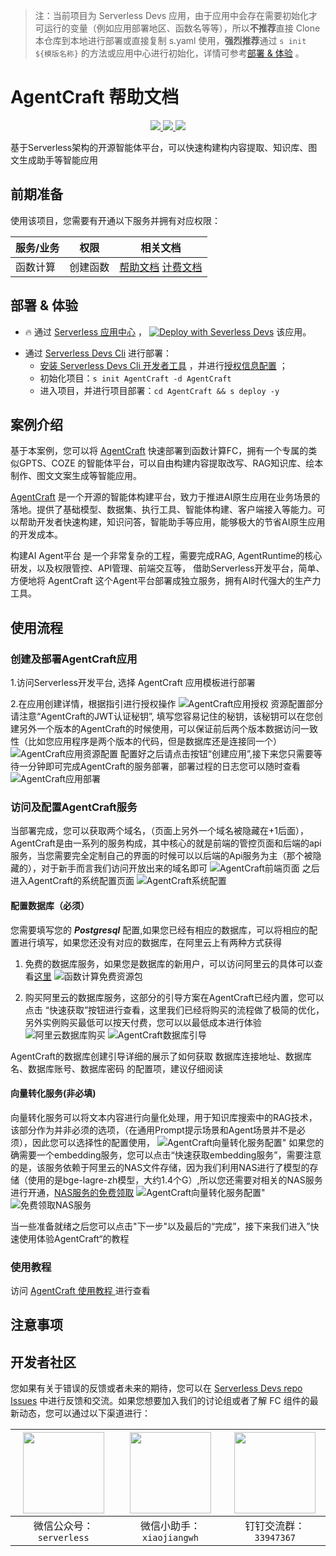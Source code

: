 
> 注：当前项目为 Serverless Devs 应用，由于应用中会存在需要初始化才可运行的变量（例如应用部署地区、函数名等等），所以**不推荐**直接 Clone 本仓库到本地进行部署或直接复制 s.yaml 使用，**强烈推荐**通过 `s init ${模版名称}` 的方法或应用中心进行初始化，详情可参考[部署 & 体验](#部署--体验) 。

# AgentCraft 帮助文档
<p align="center" class="flex justify-center">
    <a href="https://www.serverless-devs.com" class="ml-1">
    <img src="http://editor.devsapp.cn/icon?package=AgentCraft&type=packageType">
  </a>
  <a href="http://www.devsapp.cn/details.html?name=AgentCraft" class="ml-1">
    <img src="http://editor.devsapp.cn/icon?package=AgentCraft&type=packageVersion">
  </a>
  <a href="http://www.devsapp.cn/details.html?name=AgentCraft" class="ml-1">
    <img src="http://editor.devsapp.cn/icon?package=AgentCraft&type=packageDownload">
  </a>
</p>

<description>

基于Serverless架构的开源智能体平台，可以快速构建构内容提取、知识库、图文生成助手等智能应用

</description>

<codeUrl>



</codeUrl>
<preview>



</preview>


## 前期准备

使用该项目，您需要有开通以下服务并拥有对应权限：

<service>



| 服务/业务 |  权限  | 相关文档 |
| --- |  --- | --- |
| 函数计算 |  创建函数 | [帮助文档](https://help.aliyun.com/product/2508973.html) [计费文档](https://help.aliyun.com/document_detail/2512928.html) |

</service>

<remark>



</remark>

<disclaimers>



</disclaimers>

## 部署 & 体验

<appcenter>
   
- :fire: 通过 [Serverless 应用中心](https://fcnext.console.aliyun.com/applications/create?template=AgentCraft) ，
  [![Deploy with Severless Devs](https://img.alicdn.com/imgextra/i1/O1CN01w5RFbX1v45s8TIXPz_!!6000000006118-55-tps-95-28.svg)](https://fcnext.console.aliyun.com/applications/create?template=AgentCraft) 该应用。
   
</appcenter>
<deploy>
    
- 通过 [Serverless Devs Cli](https://www.serverless-devs.com/serverless-devs/install) 进行部署：
  - [安装 Serverless Devs Cli 开发者工具](https://www.serverless-devs.com/serverless-devs/install) ，并进行[授权信息配置](https://docs.serverless-devs.com/fc/config) ；
  - 初始化项目：`s init AgentCraft -d AgentCraft`
  - 进入项目，并进行项目部署：`cd AgentCraft && s deploy -y`
   
</deploy>

## 案例介绍

<appdetail id="flushContent">

基于本案例，您可以将  [AgentCraft](https://agentcraft-docs.serverless-developer.com/) 快速部署到函数计算FC，拥有一个专属的类似GPTS、COZE 的智能体平台，可以自由构建内容提取改写、RAG知识库、绘本制作、图文文案生成等智能应用。

[AgentCraft](https://agentcraft-docs.serverless-developer.com/) 是一个开源的智能体构建平台，致力于推进AI原生应用在业务场景的落地。提供了基础模型、数据集、执行工具、智能体构建、客户端接入等能力。可以帮助开发者快速构建，知识问答，智能助手等应用，能够极大的节省AI原生应用的开发成本。

构建AI Agent平台 是一个非常复杂的工程，需要完成RAG, AgentRuntime的核心研发，以及权限管控、API管理、前端交互等， 借助Serverless开发平台，简单、方便地将 AgentCraft 这个Agent平台部署成独立服务，拥有AI时代强大的生产力工具。

</appdetail>

## 使用流程

<usedetail id="flushContent">

### 创建及部署AgentCraft应用
1.访问Serverless开发平台, 选择 AgentCraft 应用模板进行部署

2.在应用创建详情，根据指引进行授权操作
![AgentCraft应用授权](https://img.alicdn.com/imgextra/i2/O1CN01pLPCyi1EcQGJODr2h_!!6000000000372-0-tps-3576-1836.jpg)
资源配置部分请注意“AgentCraft的JWT认证秘钥”, 填写您容易记住的秘钥，该秘钥可以在您创建另外一个版本的AgentCraft的时候使用，可以保证前后两个版本数据访问一致性（比如您应用程序是两个版本的代码，但是数据库还是连接同一个）
![AgentCraft应用资源配置](https://img.alicdn.com/imgextra/i1/O1CN01AkEPzx1c7mXkfDlYE_!!6000000003554-0-tps-3414-1148.jpg)
配置好之后请点击按钮“创建应用”,接下来您只需要等待一分钟即可完成AgentCraft的服务部署，部署过程的日志您可以随时查看
![AgentCraft应用部署](https://img.alicdn.com/imgextra/i2/O1CN01sXIM9Y1EF43pABXvf_!!6000000000321-0-tps-3546-1828.jpg)
### 访问及配置AgentCraft服务
当部署完成，您可以获取两个域名，（页面上另外一个域名被隐藏在+1后面），AgentCraft是由一系列的服务构成，其中核心的就是前端的管控页面和后端的api服务，当您需要完全定制自己的界面的时候可以以后端的Api服务为主（那个被隐藏的），对于新手而言我们访问开放出来的域名即可
![AgentCraft前端页面](https://img.alicdn.com/imgextra/i3/O1CN01jnMH0L1QLjDMZpvNH_!!6000000001960-0-tps-3544-1836.jpg)
之后进入AgentCraft的系统配置页面
![AgentCraft系统配置](https://img.alicdn.com/imgextra/i3/O1CN01jgT7gh1MP9iTjofN1_!!6000000001426-0-tps-2404-1720.jpg)
#### 配置数据库（必须）
您需要填写您的 ***Postgresql*** 配置,如果您已经有相应的数据库，可以将相应的配置进行填写，如果您还没有对应的数据库，在阿里云上有两种方式获得

1. 免费的数据库服务，如果您是数据库的新用户，可以访问阿里云的具体可以查看[这里](https://free.aliyun.com/?product=1384)
![函数计算免费资源包](https://img.alicdn.com/imgextra/i2/O1CN01oFRh8s25zTpwmbdm3_!!6000000007597-0-tps-3710-1894.jpg)

2. 购买阿里云的数据库服务，这部分的引导方案在AgentCraft已经内置，您可以点击 “快速获取”按钮进行查看，这里我们已经将购买的流程做了极简的优化，另外实例购买最低可以按天付费，您可以以最低成本进行体验
![阿里云数据库购买](https://img.alicdn.com/imgextra/i3/O1CN01go4Gu425XXg4HPZyi_!!6000000007536-0-tps-3180-1900.jpg)
![AgentCraft数据库引导](https://img.alicdn.com/imgextra/i4/O1CN01DUTtAB1RZkxhZ1GRR_!!6000000002126-0-tps-3352-1856.jpg)

AgentCraft的数据库创建引导详细的展示了如何获取 数据库连接地址、数据库名、数据库账号、数据库密码 的配置项，建议仔细阅读

#### 向量转化服务(非必填)
向量转化服务可以将文本内容进行向量化处理，用于知识库搜索中的RAG技术，该部分作为并非必须的选项，（在通用Prompt提示场景和Agent场景并不是必须），因此您可以选择性的配置使用，
![AgentCraft向量转化服务配置"](https://img.alicdn.com/imgextra/i3/O1CN01t4EiBP23rZlr4gasa_!!6000000007309-0-tps-2372-1228.jpg)
如果您的确需要一个embedding服务，您可以点击“快速获取embedding服务”，需要注意的是，该服务依赖于阿里云的NAS文件存储，因为我们利用NAS进行了模型的存储（使用的是bge-lagre-zh模型，大约1.4个G）,所以您还需要对相关的NAS服务进行开通，[NAS服务的免费领取](https://free.aliyun.com/?product=1358)
![AgentCraft向量转化服务配置"](https://img.alicdn.com/imgextra/i2/O1CN01cGwkQb1dAMOAorBfi_!!6000000003695-0-tps-2878-1554.jpg)
![免费领取NAS服务](https://img.alicdn.com/imgextra/i2/O1CN01n3SbZI1T4jMZRdf6D_!!6000000002329-0-tps-3802-1886.jpg)

当一些准备就绪之后您可以点击"下一步"以及最后的“完成”，接下来我们进入”快速使用体验AgentCraft“的教程
### 使用教程
访问 [AgentCraft 使用教程 ](https://agentcraft-docs.serverless-developer.com/quick-start/quick-use) 进行查看

</usedetail>

## 注意事项

<matters id="flushContent">
</matters>


<devgroup>


## 开发者社区

您如果有关于错误的反馈或者未来的期待，您可以在 [Serverless Devs repo Issues](https://github.com/serverless-devs/serverless-devs/issues) 中进行反馈和交流。如果您想要加入我们的讨论组或者了解 FC 组件的最新动态，您可以通过以下渠道进行：

<p align="center">  

| <img src="https://serverless-article-picture.oss-cn-hangzhou.aliyuncs.com/1635407298906_20211028074819117230.png" width="130px" > | <img src="https://serverless-article-picture.oss-cn-hangzhou.aliyuncs.com/1635407044136_20211028074404326599.png" width="130px" > | <img src="https://serverless-article-picture.oss-cn-hangzhou.aliyuncs.com/1635407252200_20211028074732517533.png" width="130px" > |
| --------------------------------------------------------------------------------------------------------------------------------- | --------------------------------------------------------------------------------------------------------------------------------- | --------------------------------------------------------------------------------------------------------------------------------- |
| <center>微信公众号：`serverless`</center>                                                                                         | <center>微信小助手：`xiaojiangwh`</center>                                                                                        | <center>钉钉交流群：`33947367`</center>                                                                                           |
</p>
</devgroup>
